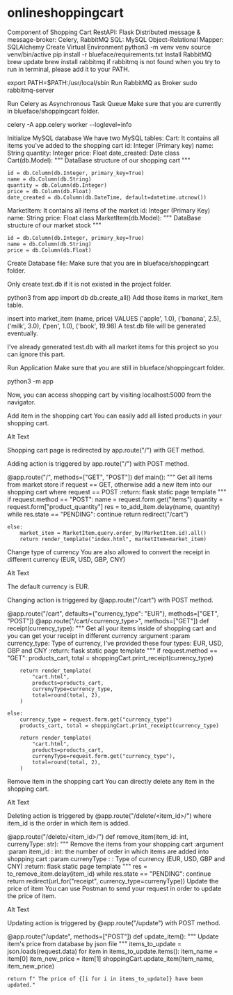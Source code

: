 # onlineshoppingcart
Component of Shopping Cart
RestAPI: Flask
Distributed message & message-broker: Celery, RabbitMQ
SQL: MySQL
Object-Relational Mapper: SQLAlchemy
Create Virtual Environment
python3 -m venv venv
source venv/bin/active
pip install -r blueface/requirements.txt
Install RabbitMQ
brew update
brew install rabbitmq
if rabbitmq is not found when you try to run in terminal, please add it to your PATH.

export PATH=$PATH:/usr/local/sbin
Run RabbitMQ as Broker
sudo rabbitmq-server


Run Celery as Asynchronous Task Queue
Make sure that you are currently in blueface/shoppingcart folder.

celery -A app.celery worker --loglevel=info


Initialize MySQL database
We have two MySQL tables:
Cart: It contains all items you've added to the shopping cart
id: Integer (Primary key)
name: String
quantity: Integer
price: Float
date_created: Date
class Cart(db.Model):
    """
    DataBase structure of our shopping cart
    """

    id = db.Column(db.Integer, primary_key=True)
    name = db.Column(db.String)
    quantity = db.Column(db.Integer)
    price = db.Column(db.Float)
    date_created = db.Column(db.DateTime, default=datetime.utcnow())
MarketItem: It contains all items of the market
id: Integer (Primary Key)
name: String
price: Float
class MarketItem(db.Model):
    """
    DataBase structure of our market stock
    """

    id = db.Column(db.Integer, primary_key=True)
    name = db.Column(db.String)
    price = db.Column(db.Float)
Create Database file:
Make sure that you are in blueface/shoppingcart folder.

Only create text.db if it is not existed in the project folder.

python3
from app import db
db.create_all()
Add those items in market_item table.

insert into market_item (name, price)
VALUES ('apple', 1.0),
       ('banana', 2.5),
       ('milk', 3.0),
       ('pen', 1.0),
       ('book', 19.98)
A test.db file will be generated eventually.

I've already generated test.db with all market items for this project so you can ignore this part.

Run Application
Make sure that you are still in blueface/shoppingcart folder.

python3 -m app


Now, you can access shopping cart by visiting localhost:5000 from the navigator.

Add item in the shopping cart
You can easily add all listed products in your shopping cart.

Alt Text

Shopping cart page is redirected by app.route("/") with GET method.

Adding action is triggered by app.route("/") with POST method.

@app.route("/", methods=["GET", "POST"])
def main():
    """
    Get all items from market store if request == GET,
    otherwise add a new item into our shopping cart where request == POST
    :return: flask static page template
    """
    if request.method == "POST":
        name = request.form.get("items")
        quantity = request.form["product_quantity"]
        res = to_add_item.delay(name, quantity)
        while res.state == "PENDING":
            continue
        return redirect("/cart")

    else:
        market_item = MarketItem.query.order_by(MarketItem.id).all()
        return render_template("index.html", marketItem=market_item)
Change type of currency
You are also allowed to convert the receipt in different currency (EUR, USD, GBP, CNY)

Alt Text

The default currency is EUR.

Changing action is triggered by @app.route("/cart") with POST method.

@app.route("/cart", defaults={"currency_type": "EUR"}, methods=["GET", "POST"])
@app.route("/cart/<currency_type>", methods=["GET"])
def receipt(currency_type):
    """
    Get all your items inside of shopping cart and you can get your receipt in different currency
    :argument
        :param currency_type: Type of currency, I've provided these four types: EUR, USD, GBP and CNY
    :return: flask static page template
    """
    if request.method == "GET":
        products_cart, total = shoppingCart.print_receipt(currency_type)

        return render_template(
            "cart.html",
            products=products_cart,
            currenyType=currency_type,
            total=round(total, 2),
        )

    else:
        currency_type = request.form.get("currency_type")
        products_cart, total = shoppingCart.print_receipt(currency_type)

        return render_template(
            "cart.html",
            products=products_cart,
            currenyType=request.form.get("currency_type"),
            total=round(total, 2),
        )
Remove item in the shopping cart
You can directly delete any item in the shopping cart.

Alt Text

Deleting action is triggered by @app.route("/delete/<item_id>/<currenyType>") where item_id is the order in which item is added.

@app.route("/delete/<item_id>/<currenyType>")
def remove_item(item_id: int, currenyType: str):
    """
    Remove the items from your shopping cart
    :argument
        :param item_id : int: the number of order in which items are added into shopping cart
        :param currenyType : : Type of currency (EUR, USD, GBP and CNY)
    :return: flask static page template
    """
    res = to_remove_item.delay(item_id)
    while res.state == "PENDING":
        continue
    return redirect(url_for("receipt", currency_type=currenyType))
Update the price of item
You can use Postman to send your request in order to update the price of item.

Alt Text

Updating action is triggered by @app.route("/update") with POST method.

@app.route("/update", methods=["POST"])
def update_item():
    """
    Update item's price from database by json file
    """
    items_to_update = json.loads(request.data)
    for item in items_to_update.items():
        item_name = item[0]
        item_new_price = item[1]
        shoppingCart.update_item(item_name, item_new_price)

    return f" The price of {[i for i in items_to_update]} have been updated."
